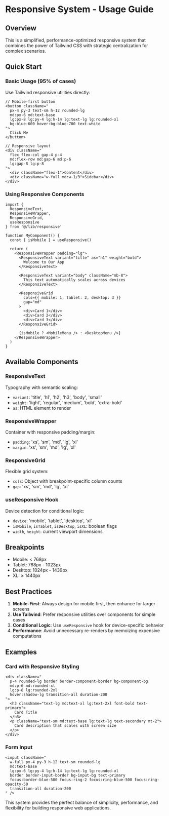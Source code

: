 # Responsive System - Usage Guide

## Overview
This is a simplified, performance-optimized responsive system that combines the power of Tailwind CSS with strategic centralization for complex scenarios.

## Quick Start

### Basic Usage (95% of cases)
Use Tailwind responsive utilities directly:

```tsx
// Mobile-first button
<button className="
  px-4 py-3 text-sm h-12 rounded-lg
  md:px-6 md:text-base 
  lg:px-8 lg:py-4 lg:h-14 lg:text-lg lg:rounded-xl
  bg-blue-600 hover:bg-blue-700 text-white
">
  Click Me
</button>

// Responsive layout
<div className="
  flex flex-col gap-4 p-4
  md:flex-row md:gap-6 md:p-6
  lg:gap-8 lg:p-8
">
  <div className="flex-1">Content</div>
  <div className="w-full md:w-1/3">Sidebar</div>
</div>
```

### Using Responsive Components

```tsx
import { 
  ResponsiveText, 
  ResponsiveWrapper, 
  ResponsiveGrid,
  useResponsive 
} from '@/lib/responsive'

function MyComponent() {
  const { isMobile } = useResponsive()

  return (
    <ResponsiveWrapper padding="lg">
      <ResponsiveText variant="title" as="h1" weight="bold">
        Welcome to Our App
      </ResponsiveText>
      
      <ResponsiveText variant="body" className="mb-8">
        This text automatically scales across devices
      </ResponsiveText>

      <ResponsiveGrid 
        cols={{ mobile: 1, tablet: 2, desktop: 3 }}
        gap="md"
      >
        <div>Card 1</div>
        <div>Card 2</div>
        <div>Card 3</div>
      </ResponsiveGrid>

      {isMobile ? <MobileMenu /> : <DesktopMenu />}
    </ResponsiveWrapper>
  )
}
```

## Available Components

### ResponsiveText
Typography with semantic scaling:
- `variant`: 'title', 'h1', 'h2', 'h3', 'body', 'small'
- `weight`: 'light', 'regular', 'medium', 'bold', 'extra-bold'
- `as`: HTML element to render

### ResponsiveWrapper
Container with responsive padding/margin:
- `padding`: 'xs', 'sm', 'md', 'lg', 'xl'
- `margin`: 'xs', 'sm', 'md', 'lg', 'xl'

### ResponsiveGrid
Flexible grid system:
- `cols`: Object with breakpoint-specific column counts
- `gap`: 'xs', 'sm', 'md', 'lg', 'xl'

### useResponsive Hook
Device detection for conditional logic:
- `device`: 'mobile', 'tablet', 'desktop', 'xl'
- `isMobile`, `isTablet`, `isDesktop`, `isXL`: boolean flags
- `width`, `height`: current viewport dimensions

## Breakpoints
- Mobile: < 768px
- Tablet: 768px - 1023px  
- Desktop: 1024px - 1439px
- XL: ≥ 1440px

## Best Practices

1. **Mobile-First**: Always design for mobile first, then enhance for larger screens
2. **Use Tailwind**: Prefer responsive utilities over components for simple cases
3. **Conditional Logic**: Use `useResponsive` hook for device-specific behavior
4. **Performance**: Avoid unnecessary re-renders by memoizing expensive computations

## Examples

### Card with Responsive Styling
```tsx
<div className="
  p-4 rounded-lg border border-component-border bg-component-bg
  md:p-6 md:rounded-xl
  lg:p-8 lg:rounded-2xl
  hover:shadow-lg transition-all duration-200
">
  <h3 className="text-lg md:text-xl lg:text-2xl font-bold text-primary">
    Card Title
  </h3>
  <p className="text-sm md:text-base lg:text-lg text-secondary mt-2">
    Card description that scales with screen size
  </p>
</div>
```

### Form Input
```tsx
<input className="
  w-full px-4 py-3 h-12 text-sm rounded-lg
  md:text-base
  lg:px-6 lg:py-4 lg:h-14 lg:text-lg lg:rounded-xl
  border border-input-border bg-input-bg text-primary
  focus:border-blue-500 focus:ring-2 focus:ring-blue-500 focus:ring-opacity-50
  transition-all duration-200
" />
```

This system provides the perfect balance of simplicity, performance, and flexibility for building responsive web applications. 